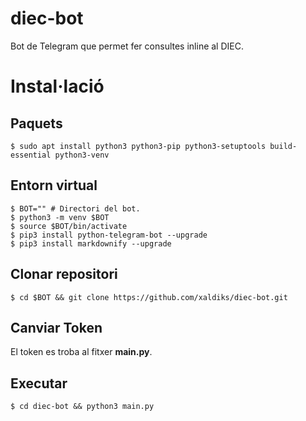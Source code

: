# diec-bot
Bot de Telegram que permet fer consultes inline al DIEC.

# Instal·lació

## Paquets
```
$ sudo apt install python3 python3-pip python3-setuptools build-essential python3-venv
```

## Entorn virtual
````
$ BOT="" # Directori del bot.
$ python3 -m venv $BOT
$ source $BOT/bin/activate
$ pip3 install python-telegram-bot --upgrade
$ pip3 install markdownify --upgrade
````

## Clonar repositori
```
$ cd $BOT && git clone https://github.com/xaldiks/diec-bot.git
```

## Canviar Token
El token es troba al fitxer **main.py**.

## Executar
```
$ cd diec-bot && python3 main.py
```